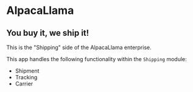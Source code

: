 # AlpacaLlama
## You buy it, we ship it!

This is the "Shipping" side of the AlpacaLlama enterprise.

This app handles the following functionality within the `Shipping` module:

- Shipment
- Tracking
- Carrier
